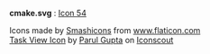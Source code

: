 **cmake.svg** : [Icon 54](https://iconscout.com/contributors/icon-54)

<div>Icons made by <a href="https://www.flaticon.com/authors/smashicons" title="Smashicons">Smashicons</a> from <a href="https://www.flaticon.com/" title="Flaticon">www.flaticon.com</a></div>
<a href="https://iconscout.com/icons/task-view" target="_blank">Task View Icon</a> by <a href="https://iconscout.com/contributors/parul">Parul Gupta</a> on <a href="https://iconscout.com">Iconscout</a>